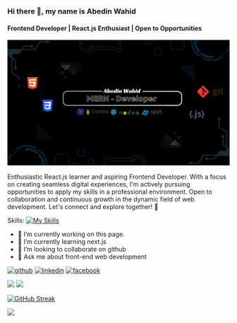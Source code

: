 ### Hi there 👋, my name is Abedin Wahid

#### Frontend Developer | React.js Enthusiast | Open to Opportunities

![Frontend Developer | React.js Enthusiast | Open to Opportunities](/asset/cover.png)

Enthusiastic React.js learner and aspiring Frontend Developer. With a focus on creating seamless digital experiences, I'm actively pursuing opportunities to apply my skills in a professional environment. Open to collaboration and continuous growth in the dynamic field of web development. Let's connect and explore together! 🚀

Skills:
[![My Skills](https://skillicons.dev/icons?i=js,react,nodejs,mongodb,express,tailwind,boostrap)](https://skillicons.dev)

- 🔭 I’m currently working on this page.
- 🌱 I’m currently learning next.js
- 👯 I’m looking to collaborate on github
- 💬 Ask me about front-end web development

[<img src='https://cdn.jsdelivr.net/npm/simple-icons@3.0.1/icons/github.svg' alt='github' height='40'>](https://github.com/abedinwahid9) [<img src='https://cdn.jsdelivr.net/npm/simple-icons@3.0.1/icons/linkedin.svg' alt='linkedin' height='40'>](https://www.linkedin.com/in/abedinwahid9/) [<img src='https://cdn.jsdelivr.net/npm/simple-icons@3.0.1/icons/facebook.svg' alt='facebook' height='40'>](https://www.facebook.com/abedin.wahid.5)

![](http://github-profile-summary-cards.vercel.app/api/cards/most-commit-language?username=abedinwahid9&theme=dark)
![](https://api.githubtrends.io/user/svg/abedinwahid9/repos?time_range=three_months&theme=dark)

[![GitHub Streak](https://github-readme-streak-stats.herokuapp.com?user=abedinwahid9&theme=dark)](https://git.io/streak-stats)

![](http://github-profile-summary-cards.vercel.app/api/cards/profile-details?username=abedinwahid9&theme=dark)
